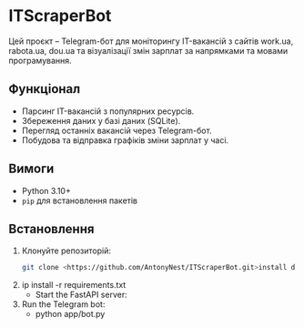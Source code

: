  # ITScraperBot

Цей проєкт – Telegram-бот для моніторингу IT-вакансій з сайтів work.ua, rabota.ua, dou.ua та візуалізації змін зарплат за напрямками та мовами програмування.

## Функціонал
- Парсинг IT-вакансій з популярних ресурсів.
- Збереження даних у базі даних (SQLite).
- Перегляд останніх вакансій через Telegram-бот.
- Побудова та відправка графіків зміни зарплат у часі.

## Вимоги
- Python 3.10+
- `pip` для встановлення пакетів

## Встановлення
1. Клонуйте репозиторій:
   ```bash
   git clone <https://github.com/AntonyNest/ITScraperBot.git>install dependencies:
   
2. ip install -r requirements.txt
    - Start the FastAPI server:
3. Run the Telegram bot:
   - python app/bot.py